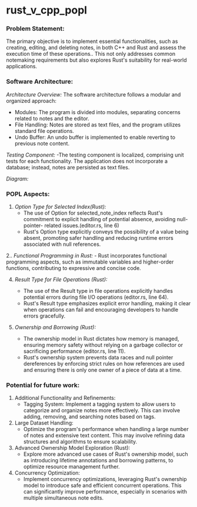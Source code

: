 # rust_v_cpp_popl

### Problem Statement:
The primary objective is to implement essential functionalities, such as creating, editing, and deleting notes, in both C++ and Rust and assess the execution time of these operations.. This not only addresses common notemaking requirements but also explores Rust's suitability for real-world applications.

### Software Architecture:
*Architecture Overview:*
The software architecture follows a modular and organized approach:

- Modules: The program is divided into modules, separating concerns related to notes and the editor.
- File Handling: Notes are stored as text files, and the program utilizes standard file operations.
- Undo Buffer: An undo buffer is implemented to enable reverting to previous note content.

*Testing Component:*
-The testing component is localized, comprising unit tests for each functionality. The application does not incorporate a database; instead, notes are persisted as text files.

*Diagram:*


### POPL Aspects:

1. *Option Type for Selected Index(Rust):*
    -  The use of Option<usize> for selected_note_index reflects Rust's commitment to explicit handling of potential absence, avoiding null-pointer-                      related issues.(editor.rs, line 6)
    -  Rust's Option type explicitly conveys the possibility of a value being absent, promoting safer handling and reducing runtime errors associated with                null references.

2.. *Functional Programming in Rust:*
    -  Rust incorporates functional programming aspects, such as immutable variables and higher-order functions, contributing to expressive and concise code.

4. *Result Type for File Operations (Rust):*
    -  The use of the Result type in file operations explicitly handles potential errors during file I/O operations (editor.rs, line 64).
    -   Rust's Result type emphasizes explicit error handling, making it clear when operations can fail and encouraging developers to handle errors gracefully.

5. *Ownership and Borrowing (Rust):*
    -  The ownership model in Rust dictates how memory is managed, ensuring memory safety without relying on a garbage collector or sacrificing 
       performance (editor.rs, line 11).
    -  Rust's ownership system prevents data races and null pointer dereferences by enforcing strict rules on how references are used and ensuring there
       is only one owner of a piece of data at a time.  




### Potential for future work:
1. Additional Functionality and Refinements:
      - Tagging System:  Implement a tagging system to allow users to categorize and organize notes more effectively. This can involve adding, removing, and               searching notes based on tags.
2. Large Dataset Handling:
     - Optimize the program's performance when handling a large number of notes and extensive text content. This may involve refining data                                structures and algorithms to ensure scalability.
3. Advanced Ownership Model Exploration (Rust):
     - Explore more advanced use cases of Rust's ownership model, such as introducing lifetime annotations and borrowing patterns, to optimize resource management        further.
4. Concurrency Optimization:
     - Implement concurrency optimizations, leveraging Rust's ownership model to introduce safe and efficient concurrent operations. This can significantly               improve performance, especially in scenarios with multiple simultaneous note edits.
